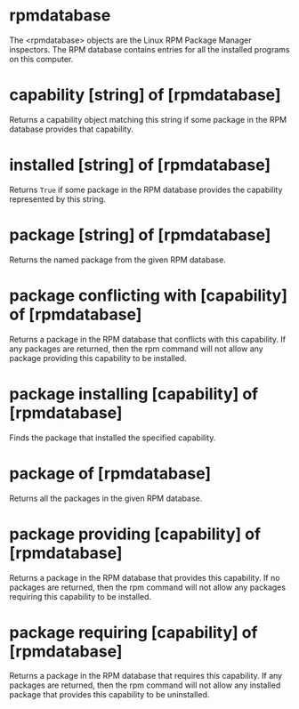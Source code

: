 # rpmdatabase

The &lt;rpmdatabase&gt; objects are the Linux RPM Package Manager inspectors. The RPM database contains entries for all the installed programs on this computer.

# capability [string] of [rpmdatabase]

Returns a capability object matching this string if some package in the RPM database provides that capability.

# installed [string] of [rpmdatabase]

Returns `True` if some package in the RPM database provides the capability represented by this string.

# package [string] of [rpmdatabase]

Returns the named package from the given RPM database.

# package conflicting with [capability] of [rpmdatabase]

Returns a package in the RPM database that conflicts with this capability. If any packages are returned, then the rpm command will not allow any package providing this capability to be installed.

# package installing [capability] of [rpmdatabase]

Finds the package that installed the specified capability.

# package of [rpmdatabase]

Returns all the packages in the given RPM database.

# package providing [capability] of [rpmdatabase]

Returns a package in the RPM database that provides this capability. If no packages are returned, then the rpm command will not allow any packages requiring this capability to be installed.

# package requiring [capability] of [rpmdatabase]

Returns a package in the RPM database that requires this capability. If any packages are returned, then the rpm command will not allow any installed package that provides this capability to be uninstalled.
